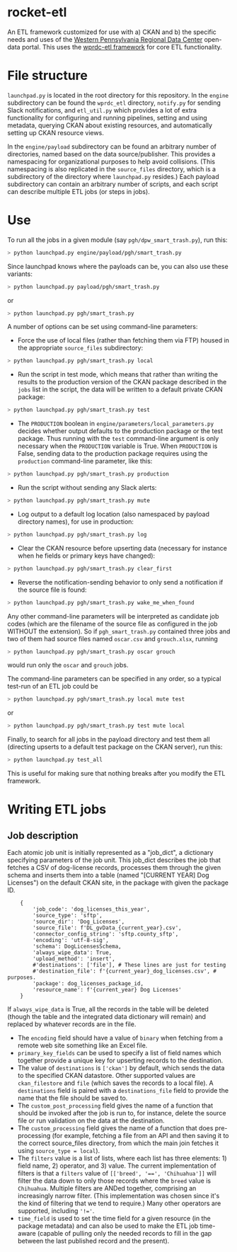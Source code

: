 # rocket-etl
An ETL framework customized for use with a) CKAN and b) the specific needs and uses of the [Western Pennsylvania Regional Data Center](https://www.wprdc.org) open-data portal. This uses the [wprdc-etl framework](https://github.com/WPRDC/wprdc-etl/) for core ETL functionality.

# File structure

`launchpad.py` is located in the root directory for this repository. In the `engine` subdirectory can be found the `wprdc_etl` directory, `notify.py` for sending Slack notifications, and `etl_util.py` which provides a lot of extra functionality for configuring and running pipelines, setting and using metadata, querying CKAN about existing resources, and automatically setting up CKAN resource views.

In the `engine/payload` subdirectory can be found an arbitrary number of directories, named based on the data source/publisher. This provides a namespacing for organizational purposes to help avoid collisions. (This namespacing is also replicated in the `source_files` directory, which is a subdirectory of the directory where `launchpad.py` resides.) Each payload subdirectory can contain an arbitrary number of scripts, and each script can describe multiple ETL jobs (or steps in jobs). 

# Use
To run all the jobs in a given module (say `pgh/dpw_smart_trash.py`), run this:
```bash
> python launchpad.py engine/payload/pgh/smart_trash.py
```

Since launchpad knows where the payloads can be, you can also use these variants:
```bash
> python launchpad.py payload/pgh/smart_trash.py
```
or
```bash
> python launchpad.py pgh/smart_trash.py
```

A number of options can be set using command-line parameters:

* Force the use of local files (rather than fetching them via FTP) housed in the appropriate `source_files` subdirectory:
```bash
> python launchpad.py pgh/smart_trash.py local
```

* Run the script in test mode, which means that rather than writing the results to the production version of the CKAN package described in the `jobs` list in the script, the data will be written to a default private CKAN package:
```bash
> python launchpad.py pgh/smart_trash.py test
```

* The `PRODUCTION` boolean in `engine/parameters/local_parameters.py` decides whether output defaults to the production package or the test package. Thus running with the `test` command-line argument is only necessary when the `PRODUCTION` variable is True. When `PRODUCTION` is False, sending data to the production package requires using the `production` command-line parameter, like this:
```bash
> python launchpad.py pgh/smart_trash.py production
```

* Run the script without sending any Slack alerts:
```bash
> python launchpad.py pgh/smart_trash.py mute
```

* Log output to a default log location (also namespaced by payload directory names), for use in production:
```bash
> python launchpad.py pgh/smart_trash.py log
```

* Clear the CKAN resource before upserting data (necessary for instance when he fields or primary keys have changed):
```bash
> python launchpad.py pgh/smart_trash.py clear_first
```

* Reverse the notification-sending behavior to only send a notification if the source file is found:
```bash
> python launchpad.py pgh/smart_trash.py wake_me_when_found
```

Any other command-line parameters will be interpreted as candidate job codes (which are the filename of the source file as configured in the job WITHOUT the extension).  So if `pgh_smart_trash.py` contained three jobs and two of them had source files named `oscar.csv` and `grouch.xlsx`, running

```bash
> python launchpad.py pgh/smart_trash.py oscar grouch
```

would run only the `oscar` and `grouch` jobs.

The command-line parameters can be specified in any order, so a typical test-run of an ETL job could be 
```bash
> python launchpad.py pgh/smart_trash.py local mute test
```
or 
```bash
> python launchpad.py pgh/smart_trash.py test mute local
```


Finally, to search for all jobs in the payload directory and test them all (directing upserts to a default test package on the CKAN server), run this:
```bash
> python launchpad.py test_all
```
This is useful for making sure that nothing breaks after you modify the ETL framework.

# Writing ETL jobs

## Job description
Each atomic job unit is initially represented as a "job_dict", a dictionary specifying parameters of the job unit. This job_dict describes the job that fetches a CSV of dog-license records, processes them through the given schema and inserts them into a table (named "[CURRENT YEAR] Dog Licenses") on the default CKAN site, in the package with given the package ID.
```
    {
        'job_code': 'dog_licenses_this_year',
        'source_type': 'sftp',
        'source_dir': 'Dog_Licenses',
        'source_file': f'DL_gvData_{current_year}.csv',
        'connector_config_string': 'sftp.county_sftp',
        'encoding': 'utf-8-sig',
        'schema': DogLicensesSchema,
        'always_wipe_data': True,
        'upload_method': 'insert',
        #'destinations': ['file'], # These lines are just for testing
        #'destination_file': f'{current_year}_dog_licenses.csv', # purposes.
        'package': dog_licenses_package_id,
        'resource_name': f'{current_year} Dog Licenses'
    }
```
If `always_wipe_data` is True, all the records in the table will be deleted (though the table and the integrated data dictionary will remain) and replaced by whatever records are in the file.

* The `encoding` field should have a value of `binary` when fetching from a remote web site something like an Excel file.
* `primary_key_fields` can be used to specify a list of field names which together provide a unique key for upserting records to the destination.
* The value of `destinations` is `['ckan']` by default, which sends the data to the specified CKAN datastore. Other supported values are `ckan_filestore` and `file` (which saves the records to a local file). A `destinations` field is paired with a `destinations_file` field to provide the name that the file should be saved to.
* The `custom_post_processing` field gives the name of a function that should be invoked after the job is run to, for instance, delete the source file or run validation on the data at the destination.
* The `custom_processing` field gives the name of a function that does pre-processing (for example, fetching a file from an API and then saving it to the correct source_files directory, from which the main join fetches it using `source_type = local`).
* The `filters` value is a list of lists, where each list has three elements: 1) field name, 2) operator, and 3) value. The current implementation of filters is that a `filters` value of `[['breed', '==', 'Chihuahua']]` will filter the data down to only those records where the `breed` value is `Chihuahua`. Multiple filters are ANDed together, comprising an increasingly narrow filter. (This implementation was chosen since it's the kind of filtering that we tend to require.) Many other operators are supported, including `'!='`.
* `time_field` is used to set the time field for a given resource (in the package metadata) and can also be used to make the ETL job time-aware (capable of pulling only the needed records to fill in the gap between the last published record and the present).
